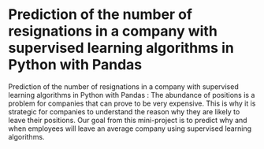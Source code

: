 # Prediction of the number of resignations in a company with supervised learning algorithms in Python with Pandas
Prediction of the number of resignations in a company with supervised learning algorithms in Python with Pandas : 
The abundance of positions is a problem for companies that can prove to be very expensive.
This is why it is strategic for companies to understand the reason why they are likely to leave their positions. Our goal from this mini-project is to predict why and when employees will leave an average company using supervised learning algorithms.
